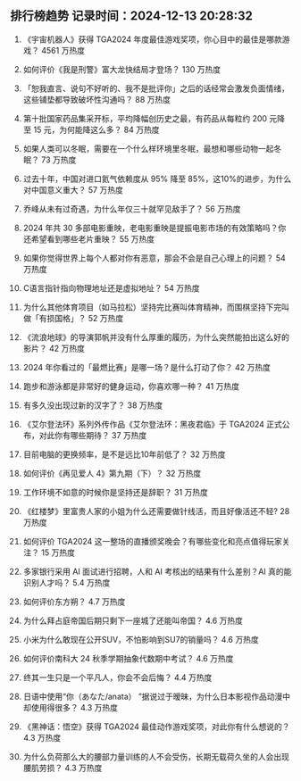 
## 排行榜趋势 记录时间：2024-12-13 20:28:32
  
  1. 《宇宙机器人》获得 TGA2024 年度最佳游戏奖项，你心目中的最佳是哪款游戏？ 4561 万热度
    
  2. 如何评价《我是刑警》富大龙快结局才登场？ 130 万热度
    
  3. 「恕我直言、说句不好听的、我不是批评你」之后的话经常会激发负面情绪，这些铺垫都导致破坏性沟通吗？ 88 万热度
    
  4. 第十批国家药品集采开标，平均降幅创历史之最，有药品从每粒约 200 元降至 15 元，为何能降这么多？ 84 万热度
    
  5. 如果人类可以冬眠，需要在一个什么样环境里冬眠，最想和哪些动物一起冬眠？ 73 万热度
    
  6. 过去十年，中国对进口氦气依赖度从 95% 降至 85%​，这10%的进步，为什么对中国意义重大？ 57 万热度
    
  7. 乔峰从未有过奇遇，为什么年仅三十就罕见敌手了？ 56 万热度
    
  8. 2024 年共 30 多部电影重映，老电影重映是提振电影市场的有效策略吗？你还希望看到哪些老片重映？ 55 万热度
    
  9. 如果你觉得世界上每个人都对你有恶意，那会不会是自己心理上的问题？ 54 万热度
    
  10. C语言指针指向物理地址还是虚拟地址？ 54 万热度
    
  11. 为什么其他体育项目（如马拉松）坚持完比赛叫体育精神，而围棋坚持下完叫做「有损国格」？ 52 万热度
    
  12. 《流浪地球》的导演郭帆并没有什么厚重的履历，为什么突然能拍出这么好的影片？ 42 万热度
    
  13. 2024 年你看过的「最燃比赛」是哪一场？是什么打动了你？ 42 万热度
    
  14. 跑步和游泳都是非常好的健身运动，你喜欢哪一种？ 41 万热度
    
  15. 有多久没出现过新的汉字了？ 38 万热度
    
  16. 《艾尔登法环》系列外传作品《艾尔登法环：黑夜君临》于 TGA2024 正式公布，对此你有哪些期待？ 37 万热度
    
  17. 目前电脑的更换频率，是不是远比10年前低了？ 32 万热度
    
  18. 如何评价《再见爱人 4》第九期（下）？ 32 万热度
    
  19. 工作环境不如意的时候你是坚持还是辞职？ 31 万热度
    
  20. 《红楼梦》里富贵人家的小姐为什么还需要做针线活，而且好像活还不轻? 28 万热度
    
  21. 如何评价 TGA2024 这一整场的直播颁奖晚会？有哪些变化和亮点值得玩家关注？ 15 万热度
    
  22. 多家银行采用 AI 面试进行招聘，人和 AI 考核出的结果有什么差别？AI 真的能识别人才吗？ 5.4 万热度
    
  23. 如何评价东方朔？ 4.7 万热度
    
  24. 为什么拜占庭帝国后期只剩下一座城了还能叫帝国？ 4.6 万热度
    
  25. 小米为什么敢现在公开SUV，不怕影响到SU7的销量吗？ 4.6 万热度
    
  26. 如何评价南科大 24 秋季学期抽象代数期中考试？ 4.6 万热度
    
  27. 终其一生只是一个平凡人，你会不会后悔？ 4.4 万热度
    
  28. 日语中使用“你（あなた/anata） ”据说过于暧昧，为什么日本影视作品动漫中却使用得很多？ 4.3 万热度
    
  29. 《黑神话：悟空》获得 TGA2024 最佳动作游戏奖项，对此你有什么想说的？ 4.3 万热度
    
  30. 为什么负荷那么大的腰部力量训练的人不会受伤，长期无载荷久坐的人会出现腰肌劳损？ 4.3 万热度
    